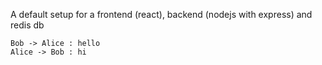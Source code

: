 A default setup for a frontend (react), backend (nodejs with express) and redis db


```plantuml
Bob -> Alice : hello
Alice -> Bob : hi
```

